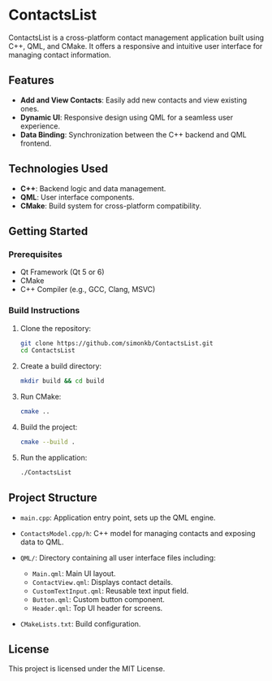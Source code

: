 # ContactsList

ContactsList is a cross-platform contact management application built using C++, QML, and CMake. It offers a responsive and intuitive user interface for managing contact information.

## Features

* **Add and View Contacts**: Easily add new contacts and view existing ones.
* **Dynamic UI**: Responsive design using QML for a seamless user experience.
* **Data Binding**: Synchronization between the C++ backend and QML frontend.

## Technologies Used

* **C++**: Backend logic and data management.
* **QML**: User interface components.
* **CMake**: Build system for cross-platform compatibility.

## Getting Started

### Prerequisites

* Qt Framework (Qt 5 or 6)
* CMake
* C++ Compiler (e.g., GCC, Clang, MSVC)

### Build Instructions

1. Clone the repository:

   ```bash
   git clone https://github.com/simonkb/ContactsList.git
   cd ContactsList
   ```

2. Create a build directory:

   ```bash
   mkdir build && cd build
   ```

3. Run CMake:

   ```bash
   cmake ..
   ```

4. Build the project:

   ```bash
   cmake --build .
   ```

5. Run the application:

   ```bash
   ./ContactsList
   ```

## Project Structure

* `main.cpp`: Application entry point, sets up the QML engine.
* `ContactsModel.cpp/h`: C++ model for managing contacts and exposing data to QML.
* `QML/`: Directory containing all user interface files including:

  * `Main.qml`: Main UI layout.
  * `ContactView.qml`: Displays contact details.
  * `CustomTextInput.qml`: Reusable text input field.
  * `Button.qml`: Custom button component.
  * `Header.qml`: Top UI header for screens.
* `CMakeLists.txt`: Build configuration.

## License

This project is licensed under the MIT License.
